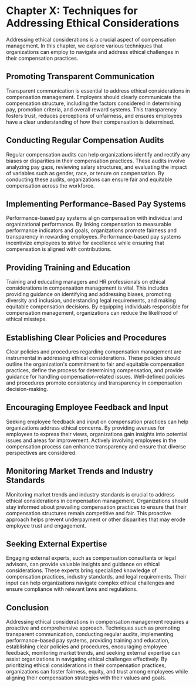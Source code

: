 Chapter X: Techniques for Addressing Ethical Considerations
===========================================================

Addressing ethical considerations is a crucial aspect of compensation management. In this chapter, we explore various techniques that organizations can employ to navigate and address ethical challenges in their compensation practices.

Promoting Transparent Communication
-----------------------------------

Transparent communication is essential to address ethical considerations in compensation management. Employers should clearly communicate the compensation structure, including the factors considered in determining pay, promotion criteria, and overall reward systems. This transparency fosters trust, reduces perceptions of unfairness, and ensures employees have a clear understanding of how their compensation is determined.

Conducting Regular Compensation Audits
--------------------------------------

Regular compensation audits can help organizations identify and rectify any biases or disparities in their compensation practices. These audits involve analyzing pay gaps, reviewing salary structures, and evaluating the impact of variables such as gender, race, or tenure on compensation. By conducting these audits, organizations can ensure fair and equitable compensation across the workforce.

Implementing Performance-Based Pay Systems
------------------------------------------

Performance-based pay systems align compensation with individual and organizational performance. By linking compensation to measurable performance indicators and goals, organizations promote fairness and transparency in rewarding employees. Performance-based pay systems incentivize employees to strive for excellence while ensuring that compensation is aligned with contributions.

Providing Training and Education
--------------------------------

Training and educating managers and HR professionals on ethical considerations in compensation management is vital. This includes providing guidance on identifying and addressing biases, promoting diversity and inclusion, understanding legal requirements, and making equitable compensation decisions. By equipping individuals responsible for compensation management, organizations can reduce the likelihood of ethical missteps.

Establishing Clear Policies and Procedures
------------------------------------------

Clear policies and procedures regarding compensation management are instrumental in addressing ethical considerations. These policies should outline the organization's commitment to fair and equitable compensation practices, define the process for determining compensation, and provide guidance for handling compensation-related issues. Well-defined policies and procedures promote consistency and transparency in compensation decision-making.

Encouraging Employee Feedback and Input
---------------------------------------

Seeking employee feedback and input on compensation practices can help organizations address ethical concerns. By providing avenues for employees to express their views, organizations gain insights into potential issues and areas for improvement. Actively involving employees in the compensation process can enhance transparency and ensure that diverse perspectives are considered.

Monitoring Market Trends and Industry Standards
-----------------------------------------------

Monitoring market trends and industry standards is crucial to address ethical considerations in compensation management. Organizations should stay informed about prevailing compensation practices to ensure that their compensation structures remain competitive and fair. This proactive approach helps prevent underpayment or other disparities that may erode employee trust and engagement.

Seeking External Expertise
--------------------------

Engaging external experts, such as compensation consultants or legal advisors, can provide valuable insights and guidance on ethical considerations. These experts bring specialized knowledge of compensation practices, industry standards, and legal requirements. Their input can help organizations navigate complex ethical challenges and ensure compliance with relevant laws and regulations.

Conclusion
----------

Addressing ethical considerations in compensation management requires a proactive and comprehensive approach. Techniques such as promoting transparent communication, conducting regular audits, implementing performance-based pay systems, providing training and education, establishing clear policies and procedures, encouraging employee feedback, monitoring market trends, and seeking external expertise can assist organizations in navigating ethical challenges effectively. By prioritizing ethical considerations in their compensation practices, organizations can foster fairness, equity, and trust among employees while aligning their compensation strategies with their values and goals.
